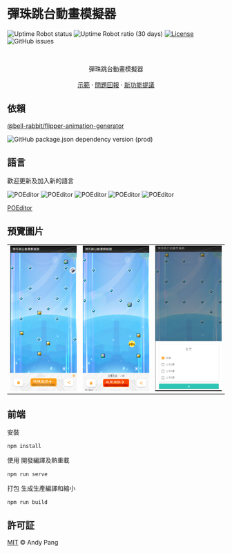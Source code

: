 # 彈珠跳台動畫模擬器
![Uptime Robot status](https://img.shields.io/uptimerobot/status/m789451157-78f49e0cce471d85607d06d9?style=for-the-badge)
![Uptime Robot ratio (30 days)](https://img.shields.io/uptimerobot/ratio/m789451157-78f49e0cce471d85607d06d9?style=for-the-badge)
[![License](https://img.shields.io/github/license/bell-rabbit/flipper-animation-simulator?style=for-the-badge)](/LICENSE)
![GitHub issues](https://img.shields.io/github/issues/bell-rabbit/flipper-animation-simulator?style=for-the-badge)

<br />
<div align="center">
  <p align="center">
    彈珠跳台動畫模擬器
    <br />
    <br />
    <a href="https://flipper.andypang.dev/">示範</a>
    ·
    <a href="https://github.com/bell-rabbit/flipper-animation-simulator/issues">問題回報</a>
    ·
    <a href="https://github.com/bell-rabbit/flipper-animation-simulator/issues">新功能提議</a>
  </p>
</div>

## 依賴
[@bell-rabbit/flipper-animation-generator](https://github.com/bell-rabbit/flipper-animation-generator)

![GitHub package.json dependency version (prod)](https://img.shields.io/github/package-json/dependency-version/bell-rabbit/flipper-animation-simulator/@bell-rabbit/flipper-animation-generator?style=for-the-badge)

## 語言
歡迎更新及加入新的語言

![POEditor](https://img.shields.io/poeditor/progress/484045/zh-hk?style=for-the-badge&token=fb74d07f6576ae283c69ba10ff552d91)
![POEditor](https://img.shields.io/poeditor/progress/484045/zh-TW?style=for-the-badge&token=fb74d07f6576ae283c69ba10ff552d91)
![POEditor](https://img.shields.io/poeditor/progress/484045/en?style=for-the-badge&token=fb74d07f6576ae283c69ba10ff552d91)
![POEditor](https://img.shields.io/poeditor/progress/484045/ja?style=for-the-badge&token=fb74d07f6576ae283c69ba10ff552d91)
![POEditor](https://img.shields.io/poeditor/progress/484045/ko?style=for-the-badge&token=fb74d07f6576ae283c69ba10ff552d91)

[POEditor](https://poeditor.com/join/project?hash=TdCGQW1xiz)

## 預覽圖片
<table>
  <tr>
    <td>
      <img src="/example/example-1.jpg" alt="example 1" width="300" />
    </td>
    <td>
      <img src="/example/example-2.jpg" alt="example 2" width="300"/>
    </td> 
    <td>
      <img src="/example/example-3.jpg" alt="example 3" width="300"/>
    </td> 
  </tr>
</table>

## 前端
安裝
```sh
npm install
```

使用
開發編譯及熱重載
```sh
npm run serve
```

打包
生成生產編譯和縮小
```sh
npm run build
```

## 許可証

[MIT](LICENSE) © Andy Pang
